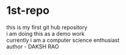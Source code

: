 # 1st-repo
this is my first git hub repository
<br>
i am doing this as a demo work
<br>
currently i am a computer science enthusiast
<br>
author - DAKSH RAO
